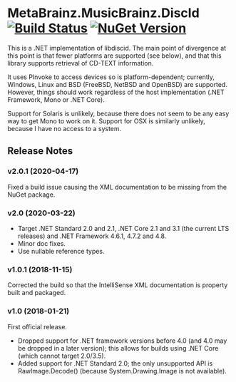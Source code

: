 # MetaBrainz.MusicBrainz.DiscId [![Build Status](https://img.shields.io/appveyor/build/zastai/metabrainz-musicbrainz-discid)](https://ci.appveyor.com/project/Zastai/metabrainz-musicbrainz-discid) [![NuGet Version](https://img.shields.io/nuget/v/MetaBrainz.MusicBrainz.DiscId)](https://www.nuget.org/packages/MetaBrainz.MusicBrainz.DiscId)

This is a .NET implementation of libdiscid.
The main point of divergence at this point is that fewer platforms are supported (see below), and that this library supports retrieval of CD-TEXT information.

It uses PInvoke to access devices so is platform-dependent; currently, Windows, Linux and BSD (FreeBSD, NetBSD and OpenBSD) are supported.
However, things should work regardless of the host implementation (.NET Framework, Mono or .NET Core).

Support for Solaris is unlikely, because there does not seem to be any easy way to get Mono to work on it.
Support for OSX is similarly unlikely, because I have no access to a system.

## Release Notes

### v2.0.1 (2020-04-17)

Fixed a build issue causing the XML documentation to be missing from the NuGet package.


### v2.0 (2020-03-22)

- Target .NET Standard 2.0 and 2.1, .NET Core 2.1 and 3.1 (the current LTS releases) and .NET Framework 4.6.1, 4.7.2 and 4.8.
- Minor doc fixes.
- Use nullable reference types.

### v1.0.1 (2018-11-15)

Corrected the build so that the IntelliSense XML documentation is property built and packaged.

### v1.0 (2018-01-21)

First official release.

- Dropped support for .NET framework versions before 4.0 (and 4.0 may be dropped in a later version); this allows for builds using .NET Core (which cannot target 2.0/3.5).
- Added support for .NET Standard 2.0; the only unsupported API is RawImage.Decode() (because System.Drawing.Image is not available).
